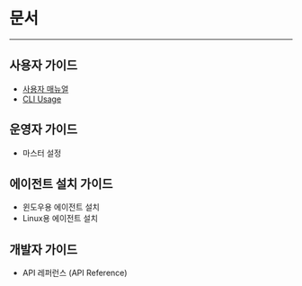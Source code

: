 # 문서
---
## 사용자 가이드

- [사용자 매뉴얼](UserManual.md)
- [CLI Usage](CliUsage.md)

## 운영자 가이드

- 마스터 설정

## 에이전트 설치 가이드

- 윈도우용 에이전트 설치
- Linux용 에이전트 설치

## 개발자 가이드

- API 레퍼런스 (API Reference)
